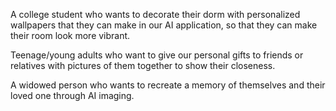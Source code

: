 A college student who wants to decorate their dorm with personalized wallpapers that they can make in our AI application, so that they can make their room look more vibrant.

Teenage/young adults who want to give our personal gifts to friends or relatives with pictures of them together to show their closeness.

A widowed person who wants to recreate a memory of themselves and their loved one through AI imaging.
